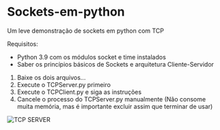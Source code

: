 # Sockets-em-python
Um leve demonstração de sockets em python com TCP

Requisitos:
 * Python 3.9 com os módulos socket e time instalados
 * Saber os princípios básicos de Sockets e arquitetura Cliente-Servidor
  
1) Baixe os dois arquivos...
2) Execute o TCPServer.py primeiro
3) Execute o TCPClient.py e siga as instruções
4) Cancele o processo do TCPServer.py manualmente (Não consome muita memória, mas é importante excluir assim que terminar de usar)

![TCP SERVER](https://user-images.githubusercontent.com/5633099/116170831-ee3eac00-a6dd-11eb-8b95-145f0ee8391c.png)
